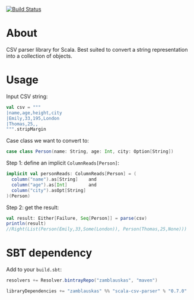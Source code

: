[![Build Status](https://travis-ci.org/zamblauskas/scala-csv-parser.svg?branch=master)](https://travis-ci.org/zamblauskas/scala-csv-parser)

About
==============================
CSV parser library for Scala.
Best suited to convert a string representation into a collection of objects.

Usage
==============================

Input CSV string:
``` scala
val csv = """
|name,age,height,city
|Emily,33,195,London
|Thomas,25,,
""".stripMargin
```
Case class we want to convert to:
``` scala
case class Person(name: String, age: Int, city: Option[String])
```

Step 1: define an implicit `ColumnReads[Person]`:
``` scala
implicit val personReads: ColumnReads[Person] = (
  column("name").as[String]    and
  column("age").as[Int]        and
  column("city").asOpt[String]
)(Person)
```

Step 2: get the result:
``` scala
val result: Either[Failure, Seq[Person]] = parse(csv)
println(result)
//Right(List(Person(Emily,33,Some(London)), Person(Thomas,25,None)))
```

SBT dependency
==============================

Add to your `build.sbt`:

``` scala
resolvers += Resolver.bintrayRepo("zamblauskas", "maven")

libraryDependencies += "zamblauskas" %% "scala-csv-parser" % "0.7.0"
```
